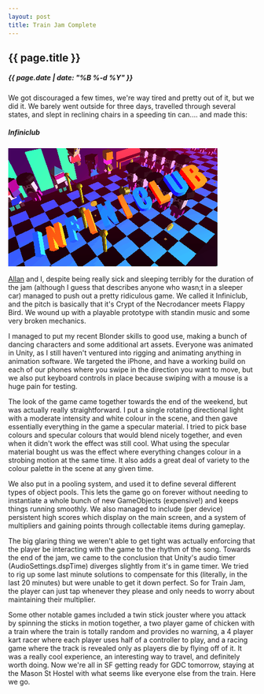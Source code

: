 ```yaml
---
layout: post
title: Train Jam Complete
---
```

{{ page.title }}
----------------
<h5>{{ page.date | date: "%B %-d %Y" }}</h5>

We got discouraged a few times, we're way tired and pretty out of it, but we did it.
We barely went outside for three days, travelled through several states, and slept
in reclining chairs in a speeding tin can.... and made this:

<h5><i>Infiniclub</i></h5>
<img src="/images/Infiniclub.gif">

<a href="http://twitter.com/allanlavell">Allan</a> and I, despite being really sick
and sleeping terribly for the duration of the jam (although I guess that describes
anyone who wasn;t in a sleeper car) managed to push out a pretty ridiculous game.
We called it Infiniclub, and the pitch is basically that it's Crypt of the Necrodancer
meets Flappy Bird. We wound up with a playable prototype with standin music and
some very broken mechanics.

I managed to put my recent Blonder skills to good use, making a bunch of dancing
characters and some additional art assets. Everyone was animated in Unity, as I
still haven't ventured into rigging and animating anything in animation software.
We targeted the iPhone, and have a working build on each of our phones where you
swipe in the direction you want to move, but we also put keyboard controls in place
because swiping with a mouse is a huge pain for testing.

The look of the game came together towards the end of the weekend, but was actually
really straightforward. I put a single rotating directional light with a moderate
intensity and white colour in the scene, and then gave essentially everything in the
game a specular material. I tried to pick base colours and specular colours that would
blend nicely together, and even when it didn't work the effect was still cool. What
using the specular material bought us was the effect where everything changes colour
in a strobing motion at the same time. It also adds a great deal of variety to the
colour palette in the scene at any given time.

We also put in a pooling system, and used it to define several different types of
object pools. This lets the game go on forever without needing to instantiate a
whole bunch of new GameObjects (expensive!) and keeps things running smoothly. We also
managed to include (per device) persistent high scores which display on the main screen,
and a system of multipliers and gaining points through collectable items during gameplay.

The big glaring thing we weren't able to get tight was actually enforcing that the player
be interacting with the game to the rhythm of the song. Towards the end of the jam,
we came to the conclusion that Unity's audio timer (AudioSettings.dspTime) diverges slightly
from it's in game timer. We tried to rig up some last minute solutions to compensate for
this (literally, in the last 20 minutes) but were unable to get it down perfect. So for Train Jam,
the player can just tap whenever they please and only needs to worry about maintaining
their multiplier.

Some other notable games included a twin stick jouster where you attack by spinning the
sticks in motion together, a two player game of chicken with a train where the train is
totally random and provides no warning, a 4 player kart racer where each player uses
half of a controller to play, and a racing game where the track is revealed only as players
die by flying off of it. It was a really cool experience, an interesting way to travel,
and definitely worth doing. Now we're all in SF getting ready for GDC tomorrow, staying
at the Mason St Hostel with what seems like everyone else from the train. Here we go.
